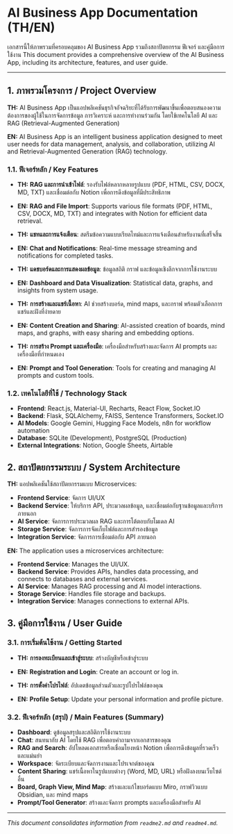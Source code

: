 # AI Business App Documentation (TH/EN)

เอกสารนี้ให้ภาพรวมที่ครอบคลุมของ AI Business App รวมถึงสถาปัตยกรรม ฟีเจอร์ และคู่มือการใช้งาน
This document provides a comprehensive overview of the AI Business App, including its architecture, features, and user guide.

---

## 1. ภาพรวมโครงการ / Project Overview

**TH:** AI Business App เป็นแอปพลิเคชันธุรกิจอัจฉริยะที่ได้รับการพัฒนาขึ้นเพื่อตอบสนองความต้องการของผู้ใช้ในการจัดการข้อมูล การวิเคราะห์ และการทำงานร่วมกัน โดยใช้เทคโนโลยี AI และ RAG (Retrieval-Augmented Generation)

**EN:** AI Business App is an intelligent business application designed to meet user needs for data management, analysis, and collaboration, utilizing AI and Retrieval-Augmented Generation (RAG) technology.

### 1.1. ฟีเจอร์หลัก / Key Features

- **TH:** **RAG และการนำเข้าไฟล์**: รองรับไฟล์หลากหลายรูปแบบ (PDF, HTML, CSV, DOCX, MD, TXT) และเชื่อมต่อกับ Notion เพื่อการดึงข้อมูลที่มีประสิทธิภาพ
- **EN:** **RAG and File Import**: Supports various file formats (PDF, HTML, CSV, DOCX, MD, TXT) and integrates with Notion for efficient data retrieval.

- **TH:** **แชทและการแจ้งเตือน**: สตรีมข้อความแบบเรียลไทม์และการแจ้งเตือนสำหรับงานที่เสร็จสิ้น
- **EN:** **Chat and Notifications**: Real-time message streaming and notifications for completed tasks.

- **TH:** **แดชบอร์ดและการแสดงผลข้อมูล**: ข้อมูลสถิติ กราฟ และข้อมูลเชิงลึกจากการใช้งานระบบ
- **EN:** **Dashboard and Data Visualization**: Statistical data, graphs, and insights from system usage.

- **TH:** **การสร้างและแชร์เนื้อหา**: AI ช่วยสร้างบอร์ด, mind maps, และกราฟ พร้อมตัวเลือกการแชร์และฝังที่ง่ายดาย
- **EN:** **Content Creation and Sharing**: AI-assisted creation of boards, mind maps, and graphs, with easy sharing and embedding options.

- **TH:** **การสร้าง Prompt และเครื่องมือ**: เครื่องมือสำหรับสร้างและจัดการ AI prompts และเครื่องมือที่กำหนดเอง
- **EN:** **Prompt and Tool Generation**: Tools for creating and managing AI prompts and custom tools.

### 1.2. เทคโนโลยีที่ใช้ / Technology Stack

- **Frontend**: React.js, Material-UI, Recharts, React Flow, Socket.IO
- **Backend**: Flask, SQLAlchemy, FAISS, Sentence Transformers, Socket.IO
- **AI Models**: Google Gemini, Hugging Face Models, n8n for workflow automation
- **Database**: SQLite (Development), PostgreSQL (Production)
- **External Integrations**: Notion, Google Sheets, Airtable

## 2. สถาปัตยกรรมระบบ / System Architecture

**TH:** แอปพลิเคชันใช้สถาปัตยกรรมแบบ Microservices:
- **Frontend Service**: จัดการ UI/UX
- **Backend Service**: ให้บริการ API, ประมวลผลข้อมูล, และเชื่อมต่อกับฐานข้อมูลและบริการภายนอก
- **AI Service**: จัดการการประมวลผล RAG และการโต้ตอบกับโมเดล AI
- **Storage Service**: จัดการการจัดเก็บไฟล์และการสำรองข้อมูล
- **Integration Service**: จัดการการเชื่อมต่อกับ API ภายนอก

**EN:** The application uses a microservices architecture:
- **Frontend Service**: Manages the UI/UX.
- **Backend Service**: Provides APIs, handles data processing, and connects to databases and external services.
- **AI Service**: Manages RAG processing and AI model interactions.
- **Storage Service**: Handles file storage and backups.
- **Integration Service**: Manages connections to external APIs.

## 3. คู่มือการใช้งาน / User Guide

### 3.1. การเริ่มต้นใช้งาน / Getting Started

- **TH:** **การลงทะเบียนและเข้าสู่ระบบ**: สร้างบัญชีหรือเข้าสู่ระบบ
- **EN:** **Registration and Login**: Create an account or log in.

- **TH:** **การตั้งค่าโปรไฟล์**: อัปเดตข้อมูลส่วนตัวและรูปโปรไฟล์ของคุณ
- **EN:** **Profile Setup**: Update your personal information and profile picture.

### 3.2. ฟีเจอร์หลัก (สรุป) / Main Features (Summary)

- **Dashboard**: ดูข้อมูลสรุปและสถิติการใช้งานระบบ
- **Chat**: สนทนากับ AI โดยใช้ RAG เพื่อตอบคำถามจากเอกสารของคุณ
- **RAG and Search**: อัปโหลดเอกสารหรือเชื่อมโยงหน้า Notion เพื่อการดึงข้อมูลที่รวดเร็วและแม่นยำ
- **Workspace**: จัดระเบียบและจัดการงานและโปรเจกต์ของคุณ
- **Content Sharing**: แชร์เนื้อหาในรูปแบบต่างๆ (Word, MD, URL) หรือฝังลงบนเว็บไซต์อื่น
- **Board, Graph View, Mind Map**: สร้างและแก้ไขบอร์ดแบบ Miro, กราฟวิวแบบ Obsidian, และ mind maps
- **Prompt/Tool Generator**: สร้างและจัดการ prompts และเครื่องมือสำหรับ AI

---

*This document consolidates information from `readme2.md` and `readme4.md`.*
